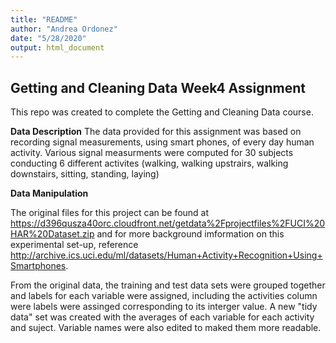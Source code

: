 ```yaml
---
title: "README"
author: "Andrea Ordonez"
date: "5/28/2020"
output: html_document
---
```


## Getting and Cleaning Data Week4 Assignment

This repo was created to complete the Getting and Cleaning Data course. 

**Data Description**
The data provided for this assignment was based on recording signal measurements, using smart phones, of every day human activity. Various signal measurments were computed for 30 subjects conducting 6 different activites (walking, walking upstrairs, walking downstairs, sitting, standing, laying)

**Data Manipulation**

The original files for this project can be found at <https://d396qusza40orc.cloudfront.net/getdata%2Fprojectfiles%2FUCI%20HAR%20Dataset.zip> and for more background imformation on this experimental set-up, reference <http://archive.ics.uci.edu/ml/datasets/Human+Activity+Recognition+Using+Smartphones>.

From the original data, the training and test data sets were grouped together and labels for each variable were assigned, including the activities column were labels were assinged corresponding to its interger value. A new "tidy data" set was created with the averages of each variable for each activity and suject. Variable names were also edited to maked them more readable. 

 